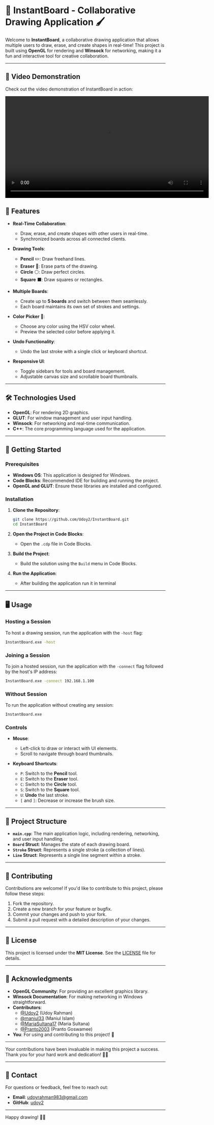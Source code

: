 # 🎨 InstantBoard - Collaborative Drawing Application 🖌️

Welcome to **InstantBoard**, a collaborative drawing application that allows multiple users to draw, erase, and create shapes in real-time! This project is built using **OpenGL** for rendering and **Winsock** for networking, making it a fun and interactive tool for creative collaboration.

---
## 🎥 Video Demonstration

Check out the video demonstration of InstantBoard in action:

<video src='./assets/demonstration.mp4' width=640 controls> </video>


## 🌟 Features

- **Real-Time Collaboration**:
  - Draw, erase, and create shapes with other users in real-time.
  - Synchronized boards across all connected clients.

- **Drawing Tools**:
  - **Pencil** ✏️: Draw freehand lines.
  - **Eraser** 🧽: Erase parts of the drawing.
  - **Circle** ⚪: Draw perfect circles.
  - **Square** ⬛: Draw squares or rectangles.

- **Multiple Boards**:
  - Create up to **5 boards** and switch between them seamlessly.
  - Each board maintains its own set of strokes and settings.

- **Color Picker** 🎨:
  - Choose any color using the HSV color wheel.
  - Preview the selected color before applying it.

- **Undo Functionality**:
  - Undo the last stroke with a single click or keyboard shortcut.

- **Responsive UI**:
  - Toggle sidebars for tools and board management.
  - Adjustable canvas size and scrollable board thumbnails.

---

## 🛠️ Technologies Used

- **OpenGL**: For rendering 2D graphics.
- **GLUT**: For window management and user input handling.
- **Winsock**: For networking and real-time communication.
- **C++**: The core programming language used for the application.

---

## 🚀 Getting Started

### Prerequisites

- **Windows OS**: This application is designed for Windows.
- **Code Blocks**: Recommended IDE for building and running the project.
- **OpenGL and GLUT**: Ensure these libraries are installed and configured.

### Installation

1. **Clone the Repository**:
   ```bash
   git clone https://github.com/Udoy2/InstantBoard.git
   cd InstantBoard
   ```

2. **Open the Project in Code Blocks**:
   - Open the `.cdp` file in Code Blocks.

3. **Build the Project**:
   - Build the solution using the `Build` menu in Code Blocks.

4. **Run the Application**:
   - After building the application run it in terminal

---

## 🖥️ Usage

### Hosting a Session

To host a drawing session, run the application with the `-host` flag:
```bash
InstantBoard.exe -host
```

### Joining a Session

To join a hosted session, run the application with the `-connect` flag followed by the host's IP address:
```bash
InstantBoard.exe -connect 192.168.1.100
```

### Without Session

To run the application without creating any session:
```bash
InstantBoard.exe
```

### Controls

- **Mouse**:
  - Left-click to draw or interact with UI elements.
  - Scroll to navigate through board thumbnails.

- **Keyboard Shortcuts**:
  - `P`: Switch to the **Pencil** tool.
  - `E`: Switch to the **Eraser** tool.
  - `C`: Switch to the **Circle** tool.
  - `S`: Switch to the **Square** tool.
  - `U`: **Undo** the last stroke.
  - `[` and `]`: Decrease or increase the brush size.

---


## 📂 Project Structure

- **`main.cpp`**: The main application logic, including rendering, networking, and user input handling.
- **`Board` Struct**: Manages the state of each drawing board.
- **`Stroke` Struct**: Represents a single stroke (a collection of lines).
- **`Line` Struct**: Represents a single line segment within a stroke.

---

## 🤝 Contributing

Contributions are welcome! If you'd like to contribute to this project, please follow these steps:

1. Fork the repository.
2. Create a new branch for your feature or bugfix.
3. Commit your changes and push to your fork.
4. Submit a pull request with a detailed description of your changes.

---

## 📜 License

This project is licensed under the **MIT License**. See the [LICENSE](LICENSE) file for details.

---

## 🙏 Acknowledgments

- **OpenGL Community**: For providing an excellent graphics library.
- **Winsock Documentation**: For making networking in Windows straightforward.
- **Contributors**:
  - [@Udoy2](https://github.com/Udoy2) (Udoy Rahman)
  - [@maniul33](https://github.com/maniul33) (Maniul Islam)
  - [@MariaSultana17](https://github.com/MariaSultana17) (Maria Sultana)
  - [@Pranto2003](https://github.com/Pranto2003) (Pranto Goswamee)
- **You**: For using and contributing to this project! 🎉

---

Your contributions have been invaluable in making this project a success. Thank you for your hard work and dedication! 🙌✨

---

## 📧 Contact

For questions or feedback, feel free to reach out:

- **Email**: udoyrahman983@gmail.com
- **GitHub**: [udoy2](https://github.com/Udoy2)

---

Happy drawing! 🎨✨